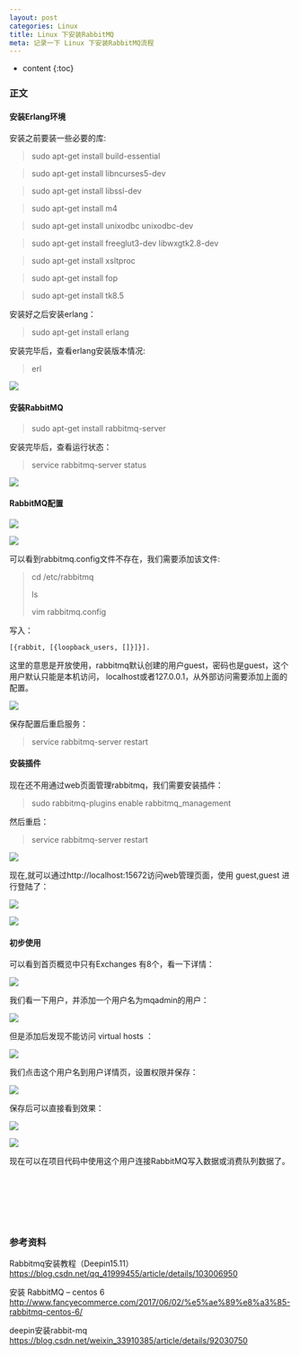 ```yaml
---
layout: post
categories: Linux
title: Linux 下安装RabbitMQ
meta: 记录一下 Linux 下安装RabbitMQ流程
---
```

* content
{:toc}

### 正文

#### 安装Erlang环境

安装之前要装一些必要的库:

> sudo apt-get install build-essential 

> sudo apt-get install libncurses5-dev 

> sudo apt-get install libssl-dev 

> sudo apt-get install m4 

> sudo apt-get install unixodbc unixodbc-dev 

> sudo apt-get install freeglut3-dev libwxgtk2.8-dev 

> sudo apt-get install xsltproc 

> sudo apt-get install fop 

> sudo apt-get install tk8.5

安装好之后安装erlang：

> sudo apt-get install erlang

安装完毕后，查看erlang安装版本情况:

> erl

![]({{site.baseurl}}/images/20200330/20200330184710.png)

#### 安装RabbitMQ

> sudo apt-get install rabbitmq-server

安装完毕后，查看运行状态：

> service rabbitmq-server status

![]({{site.baseurl}}/images/20200330/20200330184756.png)

#### RabbitMQ配置

![]({{site.baseurl}}/images/20200330/20200330184436.png)

![]({{site.baseurl}}/images/20200330/20200330184520.png)

可以看到rabbitmq.config文件不存在，我们需要添加该文件:

> cd /etc/rabbitmq
> 
> ls
>
> vim rabbitmq.config

写入：
```
[{rabbit, [{loopback_users, []}]}].
```

这里的意思是开放使用，rabbitmq默认创建的用户guest，密码也是guest，这个用户默认只能是本机访问，
localhost或者127.0.0.1，从外部访问需要添加上面的配置。

![]({{site.baseurl}}/images/20200330/20200330185328.png)

保存配置后重启服务：

> service rabbitmq-server restart

#### 安装插件

现在还不用通过web页面管理rabbitmq，我们需要安装插件：

> sudo rabbitmq-plugins enable rabbitmq_management

然后重启：

> service rabbitmq-server restart

![]({{site.baseurl}}/images/20200330/20200330190203.png)

现在,就可以通过http://localhost:15672访问web管理页面，使用 guest,guest 进行登陆了：

![]({{site.baseurl}}/images/20200330/20200330190553.png)

![]({{site.baseurl}}/images/20200330/20200330190649.png)

#### 初步使用

可以看到首页概览中只有Exchanges 有8个，看一下详情：

![]({{site.baseurl}}/images/20200330/20200330193355.png)

我们看一下用户，并添加一个用户名为mqadmin的用户：

![]({{site.baseurl}}/images/20200330/20200330194208.png)

但是添加后发现不能访问  virtual hosts ：

![]({{site.baseurl}}/images/20200330/20200330194350.png)

我们点击这个用户名到用户详情页，设置权限并保存：

![]({{site.baseurl}}/images/20200330/20200330194419.png)

保存后可以直接看到效果：

![]({{site.baseurl}}/images/20200330/20200330194436.png)

![]({{site.baseurl}}/images/20200330/20200330194512.png)

现在可以在项目代码中使用这个用户连接RabbitMQ写入数据或消费队列数据了。

<br/><br/><br/><br/><br/>
### 参考资料

Rabbitmq安装教程（Deepin15.11） <https://blog.csdn.net/qq_41999455/article/details/103006950>

安装 RabbitMQ – centos 6 <http://www.fancyecommerce.com/2017/06/02/%e5%ae%89%e8%a3%85-rabbitmq-centos-6/>

deepin安装rabbit-mq <https://blog.csdn.net/weixin_33910385/article/details/92030750>

